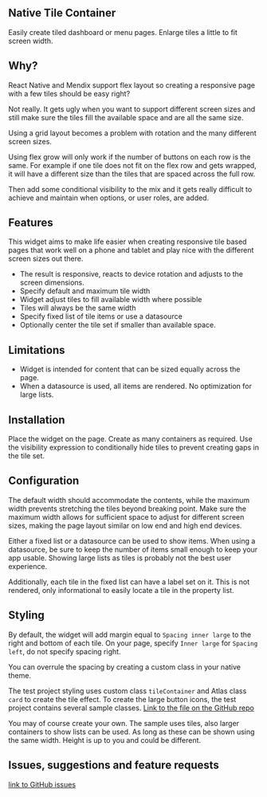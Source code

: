 ## Native Tile Container
Easily create tiled dashboard or menu pages. Enlarge tiles a little to fit screen width.

## Why?
React Native and Mendix support flex layout so creating a responsive page with a few tiles should be easy right? 

Not really. It gets ugly when you want to support different screen sizes and still make sure the tiles fill the available space and are all the same size.

Using a grid layout becomes a problem with rotation and the many different screen sizes.

Using flex grow will only work if the number of buttons on each row is the same. For example if one tile does not fit on the flex row and gets wrapped, it will have a different size than the tiles that are spaced across the full row.

Then add some conditional visibility to the mix and it gets really difficult to achieve and maintain when options, or user roles, are added.

## Features
This widget aims to make life easier when creating responsive tile based pages that work well on a phone and tablet and play nice with the different screen sizes out there. 
- The result is responsive, reacts to device rotation and adjusts to the screen dimensions.
- Specify default and maximum tile width
- Widget adjust tiles to fill available width where possible
- Tiles will always be the same width
- Specify fixed list of tile items or use a datasource
- Optionally center the tile set if smaller than available space. 

## Limitations
- Widget is intended for content that can be sized equally across the page.
- When a datasource is used, all items are rendered. No optimization for large lists.

## Installation
Place the widget on the page. Create as many containers as required. Use the visibility expression to conditionally hide tiles to prevent creating gaps in the tile set.

## Configuration
The default width should accommodate the contents, while the maximum width prevents stretching the tiles beyond breaking point. Make sure the maximum width allows for sufficient space to adjust for different screen sizes, making the page layout similar on low end and high end devices.

Either a fixed list or a datasource can be used to show items. When using a datasource, be sure to keep the number of items small enough to keep your app usable. Showing large lists as tiles is probably not the best user experience.

Additionally, each tile in the fixed list can have a label set on it. This is not rendered, only informational to easily locate a tile in the property list.

## Styling
By default, the widget will add margin equal to `Spacing inner large` to the right and bottom of each tile. On your page, specify `Inner large` for `Spacing left`, do not specify spacing right. 

You can overrule the spacing by creating a custom class in your native theme.

The test project styling uses custom class `tileContainer` and Atlas class `card` to create the tile effect. To create the large button icons, the test project contains several sample classes.
[Link to the file on the GitHub repo](
https://github.com/Itvisors/mendix-NativeTileContainer/blob/main/test/themesource/testtile/native/testNativeTileWidgetStyles.js)

You may of course create your own. The sample uses tiles, also larger containers to show lists can be used. As long as these can be shown using the same width. Height is up to you and could be different.

## Issues, suggestions and feature requests
[link to GitHub issues](https://github.com/Itvisors/mendix-NativeTileContainer/issues)

